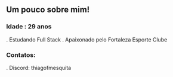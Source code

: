 ## Um pouco sobre mim!
### Idade : 29 anos

. Estudando Full Stack
. Apaixonado pelo Fortaleza Esporte Clube

### Contatos:
. Discord: thiagofmesquita
